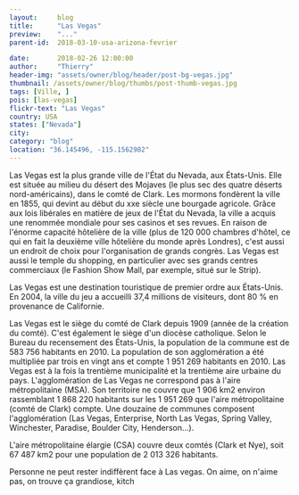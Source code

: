 ```yaml
---
layout:     blog
title:      "Las Vegas"
preview:    "..."
parent-id:  2018-03-10-usa-arizona-fevrier

date:       2018-02-26 12:00:00
author:     "Thierry"
header-img: "assets/owner/blog/header/post-bg-vegas.jpg"
thumbnail: /assets/owner/blog/thumbs/post-thumb-vegas.jpg
tags: [Ville, ]
pois: [las-vegas]
flickr-text: "Las Vegas"
country: USA 
states: ["Nevada"]
city: 
category: "blog"
location: "36.145496, -115.1562982"
---
```


Las Vegas est la plus grande ville de l'État du Nevada, aux États-Unis. Elle est située au milieu du désert des Mojaves (le plus sec des quatre déserts nord-américains), dans le comté de Clark. Les mormons fondèrent la ville en 1855, qui devint au début du xxe siècle une bourgade agricole. Grâce aux lois libérales en matière de jeux de l'État du Nevada, la ville a acquis une renommée mondiale pour ses casinos et ses revues. En raison de l'énorme capacité hôtelière de la ville (plus de 120 000 chambres d'hôtel, ce qui en fait la deuxième ville hôtelière du monde après Londres), c'est aussi un endroit de choix pour l'organisation de grands congrès. Las Vegas est aussi le temple du shopping, en particulier avec ses grands centres commerciaux (le Fashion Show Mall, par exemple, situé sur le Strip).

Las Vegas est une destination touristique de premier ordre aux États-Unis. En 2004, la ville du jeu a accueilli 37,4 millions de visiteurs, dont 80 % en provenance de Californie.

Las Vegas est le siège du comté de Clark depuis 1909 (année de la création du comté). C'est également le siège d'un diocèse catholique. Selon le Bureau du recensement des États-Unis, la population de la commune est de 583 756 habitants en 2010. La population de son agglomération a été multipliée par trois en vingt ans et compte 1 951 269 habitants en 2010. Las Vegas est à la fois la trentième municipalité et la trentième aire urbaine du pays. L'agglomération de Las Vegas ne correspond pas à l'aire métropolitaine (MSA). Son territoire ne couvre que 1 906 km2 environ rassemblant 1 868 220 habitants sur les 1 951 269 que l'aire métropolitaine (comté de Clark) compte. Une douzaine de communes composent l'agglomération (Las Vegas, Enterprise, North Las Vegas, Spring Valley, Winchester, Paradise, Boulder City, Henderson…).

L'aire métropolitaine élargie (CSA) couvre deux comtés (Clark et Nye), soit 67 487 km2 pour une population de 2 013 326 habitants.



Personne ne peut rester indiffèrent face à Las vegas. On aime, on n'aime pas, on trouve ça grandiose, kitch